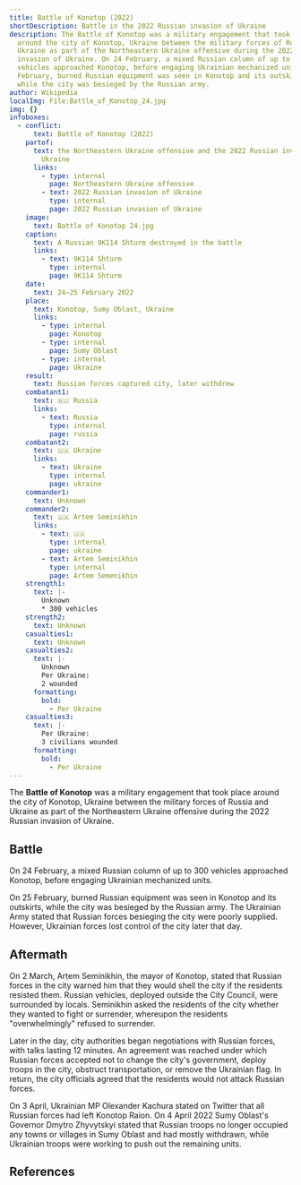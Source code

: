 ```yaml
---
title: Battle of Konotop (2022)
shortDescription: Battle in the 2022 Russian invasion of Ukraine
description: The Battle of Konotop was a military engagement that took place
  around the city of Konotop, Ukraine between the military forces of Russia and
  Ukraine as part of the Northeastern Ukraine offensive during the 2022 Russian
  invasion of Ukraine. On 24 February, a mixed Russian column of up to 300
  vehicles approached Konotop, before engaging Ukrainian mechanized units. On 25
  February, burned Russian equipment was seen in Konotop and its outskirts,
  while the city was besieged by the Russian army.
author: Wikipedia
localImg: File:Battle_of_Konotop_24.jpg
img: {}
infoboxes:
  - conflict:
      text: Battle of Konotop (2022)
    partof:
      text: the Northeastern Ukraine offensive and the 2022 Russian invasion of
        Ukraine
      links:
        - type: internal
          page: Northeastern Ukraine offensive
        - text: 2022 Russian invasion of Ukraine
          type: internal
          page: 2022 Russian invasion of Ukraine
    image:
      text: Battle of Konotop 24.jpg
    caption:
      text: A Russian 9K114 Shturm destroyed in the battle
      links:
        - text: 9K114 Shturm
          type: internal
          page: 9K114 Shturm
    date:
      text: 24–25 February 2022
    place:
      text: Konotop, Sumy Oblast, Ukraine
      links:
        - type: internal
          page: Konotop
        - type: internal
          page: Sumy Oblast
        - type: internal
          page: Ukraine
    result:
      text: Russian forces captured city, later withdrew
    combatant1:
      text: 🇷🇺 Russia
      links:
        - text: Russia
          type: internal
          page: russia
    combatant2:
      text: 🇺🇦 Ukraine
      links:
        - text: Ukraine
          type: internal
          page: ukraine
    commander1:
      text: Unknown
    commander2:
      text: 🇺🇦 Artem Seminikhin
      links:
        - text: 🇺🇦
          type: internal
          page: ukraine
        - text: Artem Seminikhin
          type: internal
          page: Artem Semenikhin
    strength1:
      text: |-
        Unknown
        * 300 vehicles
    strength2:
      text: Unknown
    casualties1:
      text: Unknown
    casualties2:
      text: |-
        Unknown
        Per Ukraine:
        2 wounded
      formatting:
        bold:
          - Per Ukraine
    casualties3:
      text: |-
        Per Ukraine:
        3 civilians wounded
      formatting:
        bold:
          - Per Ukraine
---
```


The **Battle of Konotop** was a military engagement that took place around the city of Konotop, Ukraine between the military forces of Russia and Ukraine as part of the Northeastern Ukraine offensive during the 2022 Russian invasion of Ukraine.

## Battle
On 24 February, a mixed Russian column of up to 300 vehicles approached Konotop, before engaging Ukrainian mechanized units.

On 25 February, burned Russian equipment was seen in Konotop and its outskirts, while the city was besieged by the Russian army. The Ukrainian Army stated that Russian forces besieging the city were poorly supplied. However, Ukrainian forces lost control of the city later that day.

## Aftermath
On 2 March, Artem Seminikhin, the mayor of Konotop, stated that Russian forces in the city warned him that they would shell the city if the residents resisted them. Russian vehicles, deployed outside the City Council, were surrounded by locals. Seminikhin asked the residents of the city whether they wanted to fight or surrender, whereupon the residents "overwhelmingly" refused to surrender.

Later in the day, city authorities began negotiations with Russian forces, with talks lasting 12 minutes. An agreement was reached under which Russian forces accepted not to change the city's government, deploy troops in the city, obstruct transportation, or remove the Ukrainian flag. In return, the city officials agreed that the residents would not attack Russian forces.

On 3 April, Ukrainian MP Olexander Kachura stated on Twitter that all Russian forces had left Konotop Raion. On 4 April 2022 Sumy Oblast's Governor Dmytro Zhyvytskyi stated that Russian troops no longer occupied any towns or villages in Sumy Oblast and had mostly withdrawn, while Ukrainian troops were working to push out the remaining units.

## References
